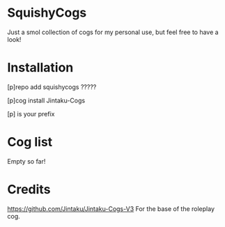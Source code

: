 # SquishyCogs
Just a smol collection of cogs for my personal use, but feel free to have a look!

# Installation
[p]repo add squishycogs ?????

[p]cog install Jintaku-Cogs <cog-name>

[p] is your prefix

# Cog list
Empty so far!

# Credits
https://github.com/Jintaku/Jintaku-Cogs-V3 For the base of the roleplay cog.

